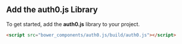 ## Add the auth0.js Library

To get started, add the **auth0.js** library to your project.

```html
<script src="bower_components/auth0.js/build/auth0.js"></script>
```